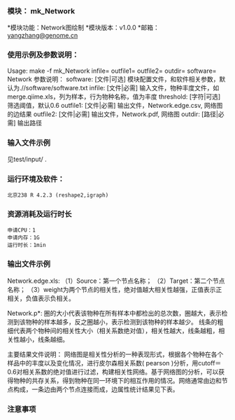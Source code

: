 ### 模块： mk_Network

*模块功能：Network图绘制
*模块版本：v1.0.0
*邮箱： yangzhang@genome.cn

### 使用示例及参数说明：

Usage:
	 make -f mk_Network infile= outfile1= outfile2= outdir= software= Network
参数说明：
	 software: [文件|可选]  模块配置文件，和软件相关参数，默认为.//software/software.txt 
	 infile: [文件|必需]  输入文件，物种丰度文件，如merge.qiime.xls，列为样本，行为物种名称，值为丰度
	 threshold: [字符|可选]  筛选阈值，默认0.6
	 outfile1: [文件|必需]  输出文件，Network.edge.csv, 网络图的边结果
	 outfile2: [文件|必需]  输出文件，Network.pdf, 网络图
	 outdir: [路径|必需]   输出路径 

### 输入文件示例
见test/input/
.


### 运行环境及软件：
	北京238 R 4.2.3 (reshape2,igraph)

### 资源消耗及运行时长
	申请CPU：1
	申请内存：1G
	运行时长：1min

### 输出文件示例
Network.edge.xls:
（1）Source：第一个节点名称；
（2）Target：第二个节点名称；
（3）weight为两个节点的相关性，绝对值越大相关性越强，正值表示正相关，负值表示负相关。

Network.p*:
圈的大小代表该物种在所有样本中都检出的总次数，圈越大，表示检测到该物种的样本越多，反之圈越小，表示检测到该物种的样本越少。
线条的粗细代表两个物种间的相关性大小（相关系数绝对值），相关性越大，线条越粗，相关性越小，线条越细。

主要结果文件说明：
网络图是相关性分析的一种表现形式，根据各个物种在各个样品中的丰度以及变化情况，进行皮尔森相关系数( pearson )分析，用cutoff＝0.6对相关系数的绝对值进行过滤，构建相关性网络。基于网络图的分析，可以获得物种的共存关系，得到物种在同一环境下的相互作用的情况。网络通常由边和节点构成，一条边由两个节点连接而成，边属性统计结果见下表。

### 注意事项
